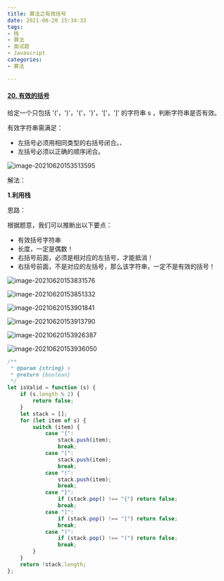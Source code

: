 ```yaml
---
title: 算法之有效括号
date: 2021-06-20 15:34:33
tags:
- 栈
- 算法
- 面试题
- Javascript
categories:
- 算法

---
```


#### [20. 有效的括号](https://leetcode-cn.com/problems/valid-parentheses/)

给定一个只包括 '('，')'，'{'，'}'，'['，']' 的字符串 s ，判断字符串是否有效。

有效字符串需满足：

- 左括号必须用相同类型的右括号闭合。、
- 左括号必须以正确的顺序闭合。

![image-20210620153513595](image-20210620153513595.png)



解法：

**1.利用栈**

思路：

根据题意，我们可以推断出以下要点：

- 有效括号字符串
- 长度，一定是偶数！
- 右括号前面，必须是相对应的左括号，才能抵消！
- 右括号前面，不是对应的左括号，那么该字符串，一定不是有效的括号！



![image-20210620153831576](image-20210620153831576.png)

![image-20210620153851332](image-20210620153851332.png)

![image-20210620153901841](image-20210620153901841.png)

![image-20210620153913790](image-20210620153913790.png)

![image-20210620153926387](image-20210620153926387.png)

![image-20210620153936050](image-20210620153936050.png)

```js
/**
 * @param {string} s
 * @return {boolean}
 */
let isValid = function (s) {
    if (s.length % 2) {
        return false;
    }
    let stack = [];
    for (let item of s) {
        switch (item) {
            case "{":
                stack.push(item);
                break;
            case "[":
                stack.push(item);
                break;
            case "(":
                stack.push(item);
                break;
            case "}":
                if (stack.pop() !== "{") return false;
                break;
            case "]":
                if (stack.pop() !== "[") return false;
                break;
            case ")":
                if (stack.pop() !== "(") return false;
                break;
        }
    }
    return !stack.length;
};
```

